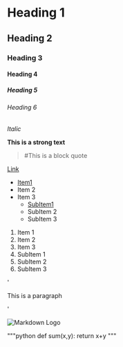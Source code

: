 # Heading 1
## Heading 2
### Heading 3
#### Heading 4
##### Heading 5
###### Heading 6

*Italic*

**This is a strong text**

> #This is a block quote

[Link](https://joy-datta.github.io)

* [Item1](https://google.com)
* Item 2
* Item 3
  * [SubItem1](https://google.com)
  * SubItem 2
  * SubItem 3

1. Item 1
2. Item 2
3. Item 3
  1. SubItem 1
  2. SubItem 2
  3. SubItem 3

'<p>This is a paragraph</p>'

![Markdown Logo](https://1.bp.blogspot.com/-Kd0OYcqSxWQ/XT-kpqhXMPI/AAAAAAAAZ2w/HrYavOs8Fws4VsdXJ_Jq0YPFIgBiS1K9ACEwYBhgL/s320/Machine%2BLearning%2Bwith%2BPython%2BCookbook.jpg)


"""python
def sum(x,y):
return x+y
"""
